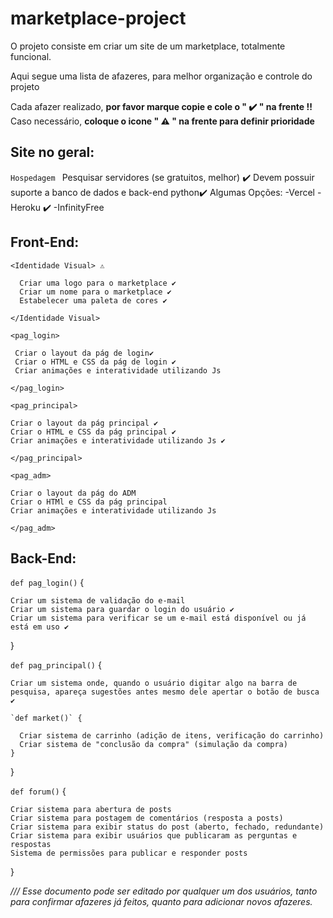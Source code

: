 # marketplace-project
O projeto consiste em criar um site de um marketplace, totalmente funcional.

Aqui segue uma lista de afazeres, para melhor organização e controle do projeto

Cada afazer realizado, **por favor marque copie e cole o " ✔️ " na frente !!**
Caso necessário, **coloque o icone " ⚠️ " na frente para definir prioridade**

## Site no geral:
  `Hospedagem `
      Pesquisar servidores (se gratuitos, melhor) ✔️
      Devem possuir suporte a banco de dados e back-end python✔️
        Algumas Opções:
        -Vercel
        -Heroku ✔️
        -InfinityFree


## Front-End:

  `<Identidade Visual> ⚠️`

      Criar uma logo para o marketplace ✔️
      Criar um nome para o marketplace ✔️
      Estabelecer uma paleta de cores ✔️

  `</Identidade Visual>`

  `<pag_login> `

     Criar o layout da pág de login✔️
     Criar o HTML e CSS da pág de login ✔️
     Criar animações e interatividade utilizando Js

  `</pag_login>`

  `<pag_principal>`

    Criar o layout da pág principal ✔️
    Criar o HTML e CSS da pág principal ✔️
    Criar animações e interatividade utilizando Js ✔️

  `</pag_principal>`

  `<pag_adm>`

    Criar o layout da pág do ADM
    Criar o HTMl e CSS da pág principal
    Criar animações e interatividade utilizando Js

  `</pag_adm>`

## Back-End:

  `def pag_login()` {

    Criar um sistema de validação do e-mail
    Criar um sistema para guardar o login do usuário ✔️
    Criar um sistema para verificar se um e-mail está disponível ou já está em uso ✔️
  }

  `def pag_principal()` {

    Criar um sistema onde, quando o usuário digitar algo na barra de pesquisa, apareça sugestões antes mesmo dele apertar o botão de busca ✔️

    `def market()` {

      Criar sistema de carrinho (adição de itens, verificação do carrinho)
      Criar sistema de "conclusão da compra" (simulação da compra)
    }
  }

  `def forum()` {

    Criar sistema para abertura de posts
    Criar sistema para postagem de comentários (resposta a posts)
    Criar sistema para exibir status do post (aberto, fechado, redundante)
    Criar sistema para exibir usuários que publicaram as perguntas e respostas
    Sistema de permissões para publicar e responder posts

  }

*/// Esse documento pode ser editado por qualquer um dos usuários, tanto para confirmar afazeres já feitos, quanto para adicionar novos afazeres.*
